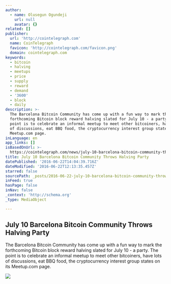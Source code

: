 ```yaml
---
author:
  - name: Olusegun Ogundeji
    url: null
    avatar: {}
related: []
publisher:
  url: 'http://cointelegraph.com'
  name: CoinTelegraph
  favicon: 'http://cointelegraph.com/favicon.png'
  domain: cointelegraph.com
keywords:
  - bitcoin
  - halving
  - meetups
  - price
  - supply
  - reward
  - demand
  - '3600'
  - block
  - daily
description: >-
  The Barcelona Bitcoin Community has come up with a fun way to mark the
  forthcoming Bitcoin block reward halving slated for July 10 - a party. The
  point is to celebrate an informal meetup to meet other bitcoiners, have lots
  of discussions, eat BBQ food, the cryptocurrency interest group states on its
  Meetup.com page.
inLanguage: en
app_links: []
isBasedOnUrl: >-
  https://cointelegraph.com/news/july-10-barcelona-bitcoin-community-throws-halving-party
title: July 10 Barcelona Bitcoin Community Throws Halving Party
datePublished: '2016-06-22T14:04:39.716Z'
dateModified: '2016-06-22T12:13:35.457Z'
starred: false
sourcePath: _posts/2016-06-22-july-10-barcelona-bitcoin-community-throws-halving-party.md
inFeed: true
hasPage: false
inNav: false
_context: 'http://schema.org'
_type: MediaObject

---
```

<article style=""><h1>July 10 Barcelona Bitcoin Community Throws Halving Party</h1><p>The Barcelona Bitcoin Community has come up with a fun way to mark the forthcoming Bitcoin block reward halving slated for July 10 - a party. The point is to celebrate an informal meetup to meet other bitcoiners, have lots of discussions, eat BBQ food, the cryptocurrency interest group states on its Meetup.com page.</p><img src="http://cointelegraph.com/images/725_aHR0cDovL2NvaW50ZWxlZ3JhcGguY29tL3N0b3JhZ2UvdXBsb2Fkcy92aWV3L2FiOGU0YmY5NTliOGU3Y2Q3M2UwNjkwMDlmZDdkODI5LmpwZw==.jpg" /></article>